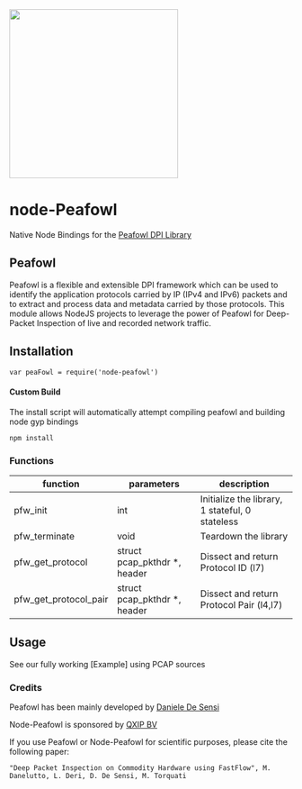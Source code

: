 <img src="https://i.imgur.com/jrQX0Of.gif" width=300>

# node-Peafowl
Native Node Bindings for the [Peafowl DPI Library](https://github.com/DanieleDeSensi/Peafowl)

## Peafowl
Peafowl is a flexible and extensible DPI framework which can be used to identify the application protocols carried by IP (IPv4 and IPv6) packets and to extract and process data and metadata carried by those protocols. This module allows NodeJS projects to leverage the power of Peafowl for Deep-Packet Inspection of live and recorded network traffic.

## Installation
```
var peaFowl = require('node-peafowl')
```

#### Custom Build
The install script will automatically attempt compiling peafowl and building node gyp bindings
```
npm install
```

### Functions
| function  | parameters  |  description | 
|---|---|---|
| pfw_init  | int  |  Initialize the library, 1 stateful, 0 stateless |
|  pfw_terminate | void  | Teardown the library  |
| pfw_get_protocol  | struct pcap_pkthdr *, header  | Dissect and return Protocol ID (l7) |
| pfw_get_protocol_pair  | struct pcap_pkthdr *, header  | Dissect and return Protocol Pair (l4,l7)  |

## Usage
See our fully working [Example] using PCAP sources


### Credits

Peafowl has been mainly developed by [Daniele De Sensi](https://github.com/DanieleDeSensi)

Node-Peafowl is sponsored by [QXIP BV](http://qxip.net)

If you use Peafowl or Node-Peafowl for scientific purposes, please cite the following paper:

```"Deep Packet Inspection on Commodity Hardware using FastFlow", M. Danelutto, L. Deri, D. De Sensi, M. Torquati```
